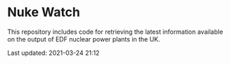 # Nuke Watch

This repository includes code for retrieving the latest information available on the output of EDF nuclear power plants in the UK.

Last updated: 2021-03-24 21:12